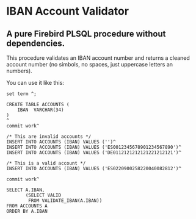 # IBAN Account Validator
## A pure Firebird PLSQL procedure without dependencies.

This procedure validates an IBAN account number and returns a cleaned account number (no simbols, no spaces, just uppercase letters an numbers).

You can use it like this:

```
set term ^;

CREATE TABLE ACCOUNTS (
    IBAN  VARCHAR(34)
)
^
commit work^

/* This are invalid accounts */
INSERT INTO ACCOUNTS (IBAN) VALUES ('')^
INSERT INTO ACCOUNTS (IBAN) VALUES ('ES0012345678901234567890')^
INSERT INTO ACCOUNTS (IBAN) VALUES ('DE0112121212121221212121')^

/* This is a valid account */
INSERT INTO ACCOUNTS (IBAN) VALUES ('ES0220900258220040082812')^

commit work^

SELECT A.IBAN,
       (SELECT VALID
        FROM VALIDATE_IBAN(A.IBAN))
FROM ACCOUNTS A
ORDER BY A.IBAN
```
